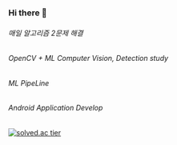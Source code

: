 ### Hi there 👋

###### 매일 알고리즘 2문제 해결
###### OpenCV + ML Computer Vision, Detection study
###### ML PipeLine
###### Android Application Develop
<!--
**CodingLeeSeungHoon/CodingLeeSeungHoon** is a ✨ _special_ ✨ repository because its `README.md` (this file) appears on your GitHub profile.

Here are some ideas to get you started:

- 🔭 I’m currently working on ...
- 🌱 I’m currently learning ...
- 👯 I’m looking to collaborate on ...
- 🤔 I’m looking for help with ...
- 💬 Ask me about ...
- 📫 How to reach me: ...
- 😄 Pronouns: ...
- ⚡ Fun fact: ...
-->

[![solved.ac tier](http://mazassumnida.wtf/api/generate_badge?boj=free_minkya)](https://solved.ac/free_minkya)
